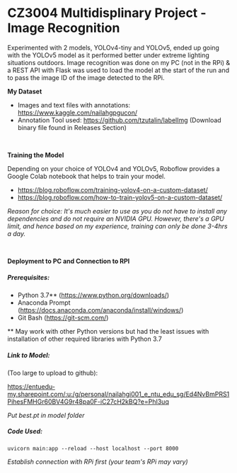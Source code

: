 # CZ3004 Multidisplinary Project - Image Recognition

Experimented with 2 models, YOLOv4-tiny and YOLOv5, ended up going with the YOLOv5 model as it performed better under extreme lighting situations outdoors.
Image recognition was done on my PC (not in the RPi) & a REST API with Flask was used to load the model at the start of the run and to pass the image ID of the image detected to the RPi. 

**My Dataset**
- Images and text files with annotations: https://www.kaggle.com/nailahgpgucon/
- Annotation Tool used: https://github.com/tzutalin/labelImg (Download binary file found in Releases Section)
<br>

**Training the Model** 

Depending on your choice of YOLOv4 and YOLOv5, Roboflow provides a Google Colab notebook that helps to train your model.
- https://blog.roboflow.com/training-yolov4-on-a-custom-dataset/
- https://blog.roboflow.com/how-to-train-yolov5-on-a-custom-dataset/

*Reason for choice: It's much easier to use as you do not have to install any dependencies and do not require an NVIDIA GPU. However, there's a GPU limit, and hence based on my experience, training can only be done 3-4hrs a day.*

<br>

**Deployment to PC and Connection to RPI**

##### Prerequisites:
- Python 3.7** (https://www.python.org/downloads/) 
- Anaconda Prompt (https://docs.anaconda.com/anaconda/install/windows/)
- Git Bash (https://git-scm.com/)

** May work with other Python versions but had the least issues with installation of other required libraries with Python 3.7

##### Link to Model:

(Too large to upload to github): 

https://entuedu-my.sharepoint.com/:u:/g/personal/nailahgi001_e_ntu_edu_sg/Ed4NvBmPRS1PihesFMHGr60BV4G9r48pa0F-iC27cH2kBQ?e=PhI3uq

*Put best.pt in model folder*

##### Code Used:

```code
uvicorn main:app --reload --host localhost --port 8000
```

*Establish connection with RPi first (your team's RPi may vary)*
